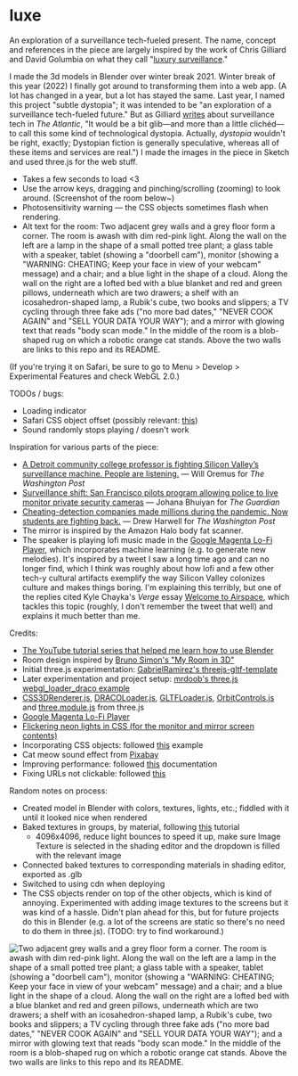 # luxe
An exploration of a surveillance tech-fueled present. The name, concept and references in the piece are largely inspired by the work of Chris Gilliard and David Golumbia on what they call "[luxury surveillance](https://reallifemag.com/luxury-surveillance/)."

I made the 3d models in Blender over winter break 2021. Winter break of this year (2022) I finally got around to transforming them into a web app. (A lot has changed in a year, but a lot has stayed the same. Last year, I named this project "subtle dystopia"; it was intended to be "an exploration of a surveillance tech-fueled future." But as Gilliard [writes](https://www.theatlantic.com/technology/archive/2022/10/amazon-tracking-devices-surveillance-state/671772/) about surveillance tech in *The Atlantic*, "It would be a bit glib—and more than a little clichéd—to call this some kind of technological dystopia. Actually, *dystopia* wouldn't be right, exactly; Dystopian fiction is generally speculative, whereas all of these items and services are real.") I made the images in the piece in Sketch and used three.js for the web stuff.

- Takes a few seconds to load <3
- Use the arrow keys, dragging and pinching/scrolling (zooming) to look around. (Screenshot of the room below~)
- Photosensitivity warning — the CSS objects sometimes flash when rendering.
- Alt text for the room: Two adjacent grey walls and a grey floor form a corner. The room is awash with dim red-pink light. Along the wall on the left are a lamp in the shape of a small potted tree plant; a glass table with a speaker, tablet (showing a "doorbell cam"), monitor (showing a "WARNING: CHEATING; Keep your face in view of your webcam" message) and a chair; and a blue light in the shape of a cloud. Along the wall on the right are a lofted bed with a blue blanket and red and green pillows, underneath which are two drawers; a shelf with an icosahedron-shaped lamp, a Rubik's cube, two books and slippers; a TV cycling through three fake ads ("no more bad dates," "NEVER COOK AGAIN" and "SELL YOUR DATA YOUR WAY"); and a mirror with glowing text that reads "body scan mode." In the middle of the room is a blob-shaped rug on which a robotic orange cat stands. Above the two walls are links to this repo and its README.

(If you're trying it on Safari, be sure to go to Menu > Develop > Experimental Features and check WebGL 2.0.)

TODOs / bugs:
- Loading indicator
- Safari CSS object offset (possibly relevant: [this](https://github.com/mrdoob/three.js/issues/19854))
- Sound randomly stops playing / doesn't work

Inspiration for various parts of the piece:
- [A Detroit community college professor is fighting Silicon Valley’s surveillance machine. People are listening.](https://www.washingtonpost.com/technology/2021/09/16/chris-gilliard-sees-digital-redlining-in-surveillance-tech/) — Will Oremus for *The Washington Post*
- [Surveillance shift: San Francisco pilots program allowing police to live monitor private security cameras](https://www.theguardian.com/us-news/2022/oct/04/san-francisco-police-video-surveillance) — Johana Bhuiyan for *The Guardian*
- [Cheating-detection companies made millions during the pandemic. Now students are fighting back.](https://www.washingtonpost.com/technology/2020/11/12/test-monitoring-student-revolt/) — Drew Harwell for *The Washington Post*
- The mirror is inspired by the Amazon Halo body fat scanner.
- The speaker is playing lofi music made in the [Google Magenta Lo-Fi Player](https://magenta.tensorflow.org/lofi-player), which incorporates machine learning (e.g. to generate new melodies). It's inspired by a tweet I saw a long time ago and can no longer find, which I think was roughly about how lofi and a few other tech-y cultural artifacts exemplify the way Silicon Valley colonizes culture and makes things boring. I'm explaining this terribly, but one of the replies cited Kyle Chayka's *Verge* essay [Welcome to Airspace](https://www.theverge.com/2016/8/3/12325104/airbnb-aesthetic-global-minimalism-startup-gentrification), which tackles this topic (roughly, I don't remember the tweet that well) and explains it much better than me.

Credits:
- [The YouTube tutorial series that helped me learn how to use Blender](https://www.youtube.com/watch?v=nIoXOplUvAw)
- Room design inspired by [Bruno Simon's "My Room in 3D"](https://github.com/brunosimon/my-room-in-3d)
- Initial three.js experimentation: [GabrielRamirez's threejs-gltf-template](https://github.com/GabrielRamirez/threejs-gltf-template)
- Later experimentation and project setup: [mrdoob's three.js webgl_loader_draco example](https://github.com/mrdoob/three.js/blob/master/examples/webgl_loader_draco.html)
- [CSS3DRenderer.js](https://github.com/mrdoob/three.js/blob/master/examples/jsm/renderers/CSS3DRenderer.js), [DRACOLoader.js](https://github.com/mrdoob/three.js/blob/master/examples/jsm/loaders/DRACOLoader.js), [GLTFLoader.js](https://github.com/mrdoob/three.js/blob/master/examples/jsm/loaders/GLTFLoader.js), [OrbitControls.js](https://github.com/mrdoob/three.js/blob/master/examples/jsm/controls/OrbitControls.js) and [three.module.js](https://github.com/mrdoob/three.js/blob/dev/build/three.module.js) from three.js
- [Google Magenta Lo-Fi Player](https://magenta.github.io/lofi-player/)
- [Flickering neon lights in CSS (for the monitor and mirror screen contents)](https://codepen.io/GeorgePark/pen/MrjbEr)
- Incorporating CSS objects: followed [this](https://github.com/mrdoob/three.js/blob/master/examples/css3d_periodictable.html) example
- Cat meow sound effect from <a href="https://pixabay.com/sound-effects/?utm_source=link-attribution&amp;utm_medium=referral&amp;utm_campaign=music&amp;utm_content=5928">Pixabay</a>
- Improving performance: followed [this](https://threejs.org/manual/#en/rendering-on-demand) documentation
- Fixing URLs not clickable: followed [this](https://discourse.threejs.org/t/onclick-is-not-working-on-css3dobject/31108)

Random notes on process:
- Created model in Blender with colors, textures, lights, etc.; fiddled with it until it looked nice when rendered
- Baked textures in groups, by material, following [this](https://www.youtube.com/watch?v=eYvgFWEiNp8) tutorial
    - 4096x4096, reduce light bounces to speed it up, make sure Image Texture is selected in the shading editor and the dropdown is filled with the relevant image
- Connected baked textures to corresponding materials in shading editor, exported as .glb
- Switched to using cdn when deploying
- The CSS objects render on top of the other objects, which is kind of annoying. Experimented with adding image textures to the screens but it was kind of a hassle. Didn't plan ahead for this, but for future projects do this in Blender (e.g. a lot of the screens are static so there's no need to do them in three.js). (TODO: try to find workaround.)

![Two adjacent grey walls and a grey floor form a corner. The room is awash with dim red-pink light. Along the wall on the left are a lamp in the shape of a small potted tree plant; a glass table with a speaker, tablet (showing a "doorbell cam"), monitor (showing a "WARNING: CHEATING; Keep your face in view of your webcam" message) and a chair; and a blue light in the shape of a cloud. Along the wall on the right are a lofted bed with a blue blanket and red and green pillows, underneath which are two drawers; a shelf with an icosahedron-shaped lamp, a Rubik's cube, two books and slippers; a TV cycling through three fake ads ("no more bad dates," "NEVER COOK AGAIN" and "SELL YOUR DATA YOUR WAY"); and a mirror with glowing text that reads "body scan mode." In the middle of the room is a blob-shaped rug on which a robotic orange cat stands. Above the two walls are links to this repo and its README.](https://raw.githubusercontent.com/amphinomid/luxe/main/assets/screenshot.png)